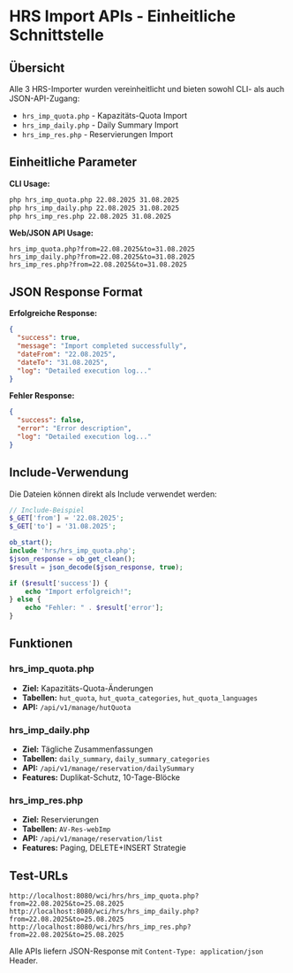 # HRS Import APIs - Einheitliche Schnittstelle

## Übersicht

Alle 3 HRS-Importer wurden vereinheitlicht und bieten sowohl CLI- als auch JSON-API-Zugang:

- `hrs_imp_quota.php` - Kapazitäts-Quota Import
- `hrs_imp_daily.php` - Daily Summary Import  
- `hrs_imp_res.php` - Reservierungen Import

## Einheitliche Parameter

**CLI Usage:**
```bash
php hrs_imp_quota.php 22.08.2025 31.08.2025
php hrs_imp_daily.php 22.08.2025 31.08.2025
php hrs_imp_res.php 22.08.2025 31.08.2025
```

**Web/JSON API Usage:**
```
hrs_imp_quota.php?from=22.08.2025&to=31.08.2025
hrs_imp_daily.php?from=22.08.2025&to=31.08.2025
hrs_imp_res.php?from=22.08.2025&to=31.08.2025
```

## JSON Response Format

**Erfolgreiche Response:**
```json
{
  "success": true,
  "message": "Import completed successfully",
  "dateFrom": "22.08.2025",
  "dateTo": "31.08.2025",
  "log": "Detailed execution log..."
}
```

**Fehler Response:**
```json
{
  "success": false,
  "error": "Error description",
  "log": "Detailed execution log..."
}
```

## Include-Verwendung

Die Dateien können direkt als Include verwendet werden:

```php
// Include-Beispiel
$_GET['from'] = '22.08.2025';
$_GET['to'] = '31.08.2025';

ob_start();
include 'hrs/hrs_imp_quota.php';
$json_response = ob_get_clean();
$result = json_decode($json_response, true);

if ($result['success']) {
    echo "Import erfolgreich!";
} else {
    echo "Fehler: " . $result['error'];
}
```

## Funktionen

### hrs_imp_quota.php
- **Ziel:** Kapazitäts-Quota-Änderungen
- **Tabellen:** `hut_quota`, `hut_quota_categories`, `hut_quota_languages`
- **API:** `/api/v1/manage/hutQuota`

### hrs_imp_daily.php  
- **Ziel:** Tägliche Zusammenfassungen
- **Tabellen:** `daily_summary`, `daily_summary_categories`
- **API:** `/api/v1/manage/reservation/dailySummary`
- **Features:** Duplikat-Schutz, 10-Tage-Blöcke

### hrs_imp_res.php
- **Ziel:** Reservierungen
- **Tabellen:** `AV-Res-webImp`
- **API:** `/api/v1/manage/reservation/list`
- **Features:** Paging, DELETE+INSERT Strategie

## Test-URLs

```
http://localhost:8080/wci/hrs/hrs_imp_quota.php?from=22.08.2025&to=25.08.2025
http://localhost:8080/wci/hrs/hrs_imp_daily.php?from=22.08.2025&to=25.08.2025  
http://localhost:8080/wci/hrs/hrs_imp_res.php?from=22.08.2025&to=25.08.2025
```

Alle APIs liefern JSON-Response mit `Content-Type: application/json` Header.
